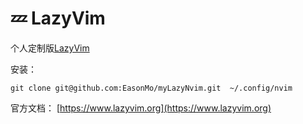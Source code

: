 # 💤 LazyVim

个人定制版[LazyVim](https://github.com/LazyVim/LazyVim)

安装：
```
git clone git@github.com:EasonMo/myLazyNvim.git  ~/.config/nvim
```

官方文档： [https://www.lazyvim.org](https://www.lazyvim.org)
